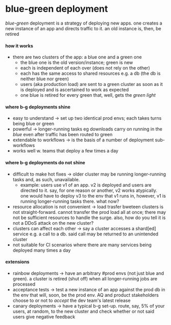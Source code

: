 # blue-green deployment

*blue-green* deployment is a strategy of deploying new apps. one creates a new instance of an app and directs traffic to it. an old instance is, then, be retired

#### how  it works
* there are two clusters of the app: a blue one and a green one
    * the blue one is the old version/instance; green is new
    * each is independent of each over (does not rely on the other)
    * each has the same access to shared resources e.g. a db (the db is neither blue nor green)
    * users (aka production load) are sent to a green cluster as soon as it is deployed and is ascertained to work as expected
    * one blue is retired for every green that, well, gets the *green light*

#### where b-g deployments shine
* easy to understand -> set up two identical prod envs; each takes turns being blue or green
* powerful -> longer-running tasks eg downloads carry on running in the *blue* even after traffic has been routed to green
* extendable to workflows -> is the basis of a number of deployment sub-workflows
* works well w. teams that deploy a few times a day

#### where b-g deployments do not shine
* difficult to make hot fixes -> older cluster may be running longer-running tasks and, as such, unavailable.
    * example: users use v1 of an app. v2 is deployed and users are directed to it. say, for one reason or another, v2 works atypically. one would have to deploy v3 to the env that v1 runs in, however, v1 is running longer-running tasks there. what now? 
* resource allocation is not convenient -> load trasfer bweteen clusters is not straight-forward. cannot transfer the prod load all at once; there may not be sufficient resources to handle the surge. also, how do you tell it is not a DDoS attack on the new cluster? 
* clusters can affect each other -> say a cluster accesses a shard\[ed\] service e.g. a call to a db. said call may be returned to an unintended cluster
* not suitable for CI scenarios where there are many services being deployed many times a day

#### extensions
* rainbow deployments -> have an arbitrary #prod envs (not just blue and green). a cluster is retired (shut off) when all longer-running jobs are processed
* acceptance tests -> test a new instance of an app against the prod db in the env that will, soon, be the prod env. AQ and product stakeholders choose to or not to *accept* the dev team's latest release
* canary deployments -> have a typical b-g set-up. route, say, 5% of your users, at random, to the new cluster and check whether or not said users give negative feedback